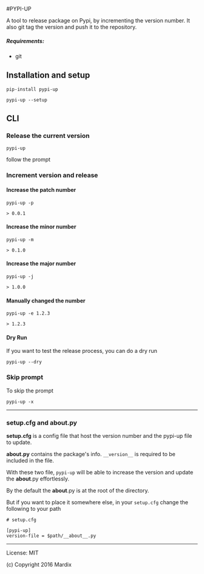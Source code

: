#PYPI-UP


A tool to release package on Pypi, by incrementing the version number. 
It also git tag the version and push it to the repository.

##### Requirements:
- git 

## Installation and setup

    pip-install pypi-up
    
    pypi-up --setup
    
## CLI

### Release the current version 

    pypi-up 
    
follow the prompt

### Increment version and release

#### Increase the patch number 

    pypi-up -p

    > 0.0.1
    
    
#### Increase the minor number 

    pypi-up -m

    > 0.1.0
    

#### Increase the major number 

    pypi-up -j

    > 1.0.0
    
#### Manually changed the number 

    pypi-up -e 1.2.3

    > 1.2.3
    
#### Dry Run 

If you want to test the release process, you can do a dry run

    pypi-up --dry
    
### Skip prompt 

To skip the prompt

    pypi-up -x
    
---

### setup.cfg and __about__.py 

**setup.cfg** is a config file that host the version number and the pypi-up file to update.

**__about__.py** contains the package's info. `__version__` is required to be included 
in the file.

With these two file, `pypi-up` will be able to increase the version and update the 
__about__.py effortlessly. 

By the default the __about__.py is at the root of the directory.

But if you want to place it somewhere else, in your `setup.cfg` change the following to your path

    # setup.cfg
    
    [pypi-up]
    version-file = $path/__about__.py  

---

License: MIT

(c) Copyright 2016 Mardix

    